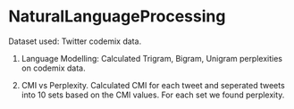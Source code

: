 # NaturalLanguageProcessing

Dataset used: Twitter codemix data.
1. Language Modelling:
Calculated Trigram, Bigram, Unigram perplexities on codemix data.

2. CMI vs Perplexity.
Calculated CMI for each tweet and seperated tweets into 10 sets based on the CMI values.
For each set we found perplexity.
